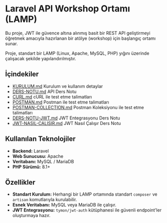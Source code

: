 # Laravel API Workshop Ortamı (LAMP)

Bu proje, JWT ile güvence altına alınmış basit bir REST API geliştirmeyi öğretmek amacıyla hazırlanan bir atölye (workshop) için başlangıç ortamı sunar.

Proje, standart bir LAMP (Linux, Apache, MySQL, PHP) yığını üzerinde çalışacak şekilde yapılandırılmıştır.

## İçindekiler

- [KURULUM.md](KURULUM.md) Kurulum ve kullanım detaylar
- [DERS-NOTU.md](./DERS-NOTU.md) API Ders Notu
- [CURL.md](./CURL.md) cURL ile test etme talimatları
- [POSTMAN.md](./POSTMAN.md) Postman ile test etme talimatları
- [POSTMAN-COLLECTION.md](./POSTMAN-COLLECTION.md) Postman Koleksiyonu ile test etme talimatları
- [DERS-NOTU-JWT.md](./DERS-NOTU-JWT.md) JWT Entegrasyonu Ders Notu
- [JWT-NASIL-CALISIR.md](./JWT-NASIL-CALISIR.md) JWT Nasıl Çalışır Ders Notu

## Kullanılan Teknolojiler

- **Backend:** Laravel
- **Web Sunucusu:** Apache
- **Veritabanı:** MySQL / MariaDB
- **PHP Sürümü:** 8.1+

## Özellikler

- **Standart Kurulum:** Herhangi bir LAMP ortamında standart `composer` ve `artisan` komutlarıyla kurulabilir.
- **Esnek Veritabanı:** MySQL veya MariaDB ile çalışır.
- **JWT Entegrasyonu:** `tymon/jwt-auth` kütüphanesi ile güvenli endpoint'ler oluşturmaya hazır.
